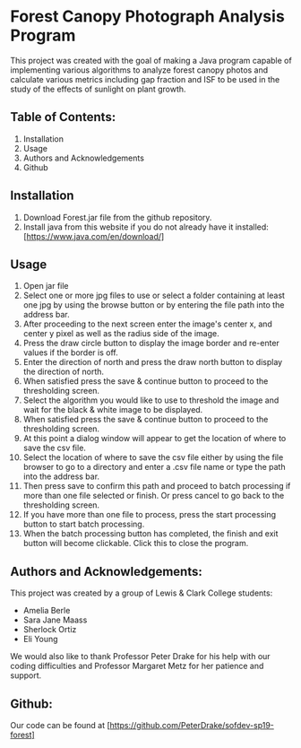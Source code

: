 Forest Canopy Photograph Analysis Program
=======

This project was created with the goal of making a Java program capable of implementing various algorithms to analyze forest canopy photos and calculate various metrics including gap fraction and ISF to be used in the study of the effects of sunlight on plant growth.

## Table of Contents:
1. Installation
2. Usage
3. Authors and Acknowledgements
4. Github

## Installation
1. Download Forest.jar file from the github repository.
2. Install java from this website if you do not already have it installed: [https://www.java.com/en/download/]

## Usage
1. Open jar file
2. Select one or more jpg files to use or select a folder containing at least one jpg by using the browse button
or by entering the file path into the address bar.
3. After proceeding to the next screen enter the image's center x, and center y pixel as well as the radius side of the
image.
4. Press the draw circle button to display the image border and re-enter values if the border is off.
5. Enter the direction of north and press the draw north button to display the direction of north.
6. When satisfied press the save & continue button to proceed to the thresholding screen.
7. Select the algorithm you would like to use to threshold the image and wait for the black & white image to be displayed.
8. When satisfied press the save & continue button to proceed to the thresholding screen.
9. At this point a dialog window will appear to get the location of where to save the csv file.
10. Select the location of where to save the csv file either by using the file browser to go to a directory and enter a
.csv file name or type the path into the address bar.
11. Then press save to confirm this path and proceed to batch processing if more than one file selected or finish.
Or press cancel to go back to the thresholding screen.
12. If you have more than one file to process, press the start processing button to start batch processing.
13. When the batch processing button has completed, the finish and exit button will become clickable. Click this to close
the program.

## Authors and Acknowledgements:
This project was created by a group of Lewis & Clark College students:
 * Amelia Berle
 * Sara Jane Maass
 * Sherlock Ortiz
 * Eli Young

We would also like to thank Professor Peter Drake for his help with our coding difficulties and
Professor Margaret Metz for her patience and support.

## Github:
Our code can be found at
[https://github.com/PeterDrake/sofdev-sp19-forest]
